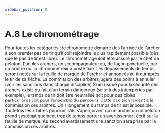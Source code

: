 ```yaml
---
sidebar_position: 8
---
```


# A.8 Le chronométrage

Pour toutes les catégories : le chronomètre démarre dès l’arrivée de l’archer à son premier pas de tir qu’il
doit rejoindre le plus rapidement possible (dès que le pas de tir est libre).
Le chronométrage doit être assuré par le chef de peloton, l'un des archers, un accompagnateur ou, de
façon ponctuelle, par un arbitre ou un chronométreur à poste fixe.
Les dépassements de temps seront notés sur la feuille de marque de l'archer et annoncés au tireur après
le tir de sa flèche. La commission des arbitres jugera des points à annuler (voir les sanctions dans chaque
discipline)
Si un risque pour la sécurité des archers existe du fait d’un terrain dangereux (suite à des intempéries par
exemple), le temps de tir doit être neutralisé soit pour des cibles particulières soit pour l’ensemble du
parcours. Cette décision revient à la commission des arbitres. Un allongement du temps de tir est
impossible.
Toutefois les arbitres pourront s’ils s’aperçoivent qu’un archer ou un peloton prend systématiquement trop
de temps porter un avertissement écrit sur la feuille de marque. Au second avertissement une sanction
sera prise par la commission des arbitres.

